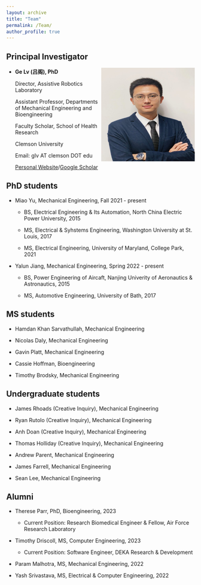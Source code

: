 ```yaml
---
layout: archive
title: "Team"
permalink: /Team/
author_profile: true
---
```


Principal Investigator 
---
<!-- ![picture of PI](/images/Genew.jpg align = "right")  -->
<img align="right" width="250" height="250" src="/images/Ge.jpg">

*  **Ge Lv (吕阁), PhD**
    
     Director, Assistive Robotics Laboratory 

     Assistant Professor, Departments of Mechanical Engineering and Bioengineering

     Faculty Scholar, School of Health Research

     Clemson University 

     Email: glv AT clemson DOT edu

     [Personal Website](https://sites.google.com/view/lyuge)/[Google Scholar](https://scholar.google.com/citations?user%253DnDnV2LkAAAAJ%2526hl%253Den)


PhD students 
---
* Miao Yu, Mechanical Engineering, Fall 2021 - present 
   * BS, Electrical Engineering & Its Automation, North China Electric Power University, 2015
   
   * MS, Electrical & Syhstems Engineering, Washington University at St. Louis, 2017
   
   * MS, Electrical Engineering, University of Maryland, College Park, 2021

* Yalun Jiang, Mechanical Engineering, Spring 2022 - present
   * BS, Power Engineering of Aircaft, Nanjing Univerity of Aeronautics & Astronautics, 2015
   
   * MS, Automotive Engineering, University of Bath, 2017




MS students 
---
* Hamdan Khan Sarvathullah, Mechanical Engineering 

* Nicolas Daly, Mechanical Engineering 

* Gavin Platt, Mechanical Engineering 

* Cassie Hoffman, Bioengineering

* Timothy Brodsky, Mechanical Engineering 



Undergraduate students 
---
* James Rhoads (Creative Inquiry), Mechanical Engineering

* Ryan Rutolo (Creative Inquiry), Mechanical Engineering 

* Anh Doan (Creative Inquiry), Mechanical Engineering 

* Thomas Holliday (Creative Inquiry), Mechanical Engineering 

* Andrew Parent, Mechanical Engineering 

* James Farrell, Mechanical Engineering 

* Sean Lee, Mechanical Engineering 

<!-- 
Alumni 
======
  <ul>{% for post in site.publications reversed %}
    {% include archive-single-cv.html %}
  {% endfor %}</ul>
  
Talks
======
  <ul>{% for post in site.talks reversed %}
    {% include archive-single-talk-cv.html  %}
  {% endfor %}</ul>
  
Teaching
======
  <ul>{% for post in site.teaching reversed %}
    {% include archive-single-cv.html %}
  {% endfor %}</ul> -->
  


Alumni
---
* Therese Parr, PhD, Bioengineering, 2023
  * Current Position: Research Biomedical Engineer & Fellow, Air Force Research Laboratory 

* Timothy Driscoll, MS, Computer Engineering, 2023
  * Current Position: Software Engineer, DEKA Research & Development 

* Param Malhotra, MS, Mechanical Engineering, 2022

* Yash Srivastava, MS, Electrical & Computer Engineering, 2022

